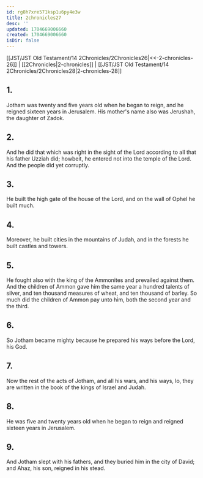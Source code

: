 ```yaml
---
id: rg8h7xre571ksp1u6py4e3w
title: 2chronicles27
desc: ''
updated: 1704669006660
created: 1704669006660
isDir: false
---
```

[[JST/JST Old Testament/14 2Chronicles/2Chronicles26|<<-2-chronicles-26]] | [[2Chronicles|2-chronicles]] | [[JST/JST Old Testament/14 2Chronicles/2Chronicles28|2-chronicles-28]]
## 1.
Jotham was twenty and five years old when he began to reign, and he reigned sixteen years in Jerusalem. His mother\'s name also was Jerushah, the daughter of Zadok.
## 2.
And he did that which was right in the sight of the Lord according to all that his father Uzziah did; howbeit, he entered not into the temple of the Lord. And the people did yet corruptly.
## 3.
He built the high gate of the house of the Lord, and on the wall of Ophel he built much.
## 4.
Moreover, he built cities in the mountains of Judah, and in the forests he built castles and towers.
## 5.
He fought also with the king of the Ammonites and prevailed against them. And the children of Ammon gave him the same year a hundred talents of silver, and ten thousand measures of wheat, and ten thousand of barley. So much did the children of Ammon pay unto him, both the second year and the third.
## 6.
So Jotham became mighty because he prepared his ways before the Lord, his God.
## 7.
Now the rest of the acts of Jotham, and all his wars, and his ways, lo, they are written in the book of the kings of Israel and Judah.
## 8.
He was five and twenty years old when he began to reign and reigned sixteen years in Jerusalem.
## 9.
And Jotham slept with his fathers, and they buried him in the city of David; and Ahaz, his son, reigned in his stead.

